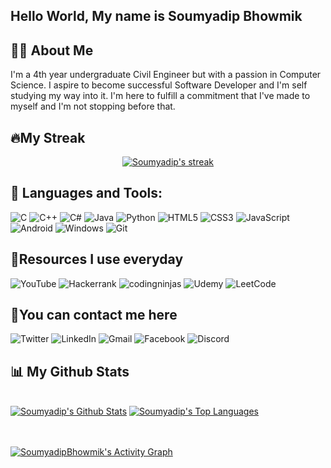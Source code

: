 ## Hello World, My name is Soumyadip Bhowmik

## 🙋‍♂️ About Me
I'm a 4th year undergraduate Civil Engineer but with a passion in Computer Science. I aspire to become successful Software Developer and I'm self studying my way into it. I'm here to fulfill a commitment that I've made to myself and I'm not stopping before that.


##  🔥My Streak
<p align="center">
    <a href="https://github.com/SoumyadipBhowmik/github-readme-streak-stats">
        <img title="🔥 Get streak stats for your profile at git.io/streak-stats" alt="Soumyadip's streak" src="https://github-readme-streak-stats.herokuapp.com/?user=SoumyadipBhowmik&theme=black-ice&hide_border=true&stroke=0000&background=060A0CD0"/>
    </a>
</p>

## 🚀 Languages and Tools:


![C](https://img.shields.io/badge/c-%2300599C.svg?style=for-the-badge&logo=c&logoColor=white)
![C++](https://img.shields.io/badge/c++-%2300599C.svg?style=for-the-badge&logo=c%2B%2B&logoColor=white)
![C#](https://img.shields.io/badge/c%23-%23239120.svg?style=for-the-badge&logo=c-sharp&logoColor=white)
![Java](https://img.shields.io/badge/java-%23ED8B00.svg?style=for-the-badge&logo=java&logoColor=white)
![Python](https://img.shields.io/badge/python-3670A0?style=for-the-badge&logo=python&logoColor=ffdd54)
![HTML5](https://img.shields.io/badge/html5-%23E34F26.svg?style=for-the-badge&logo=html5&logoColor=white)
![CSS3](https://img.shields.io/badge/css3-%231572B6.svg?style=for-the-badge&logo=css3&logoColor=white)
![JavaScript](https://img.shields.io/badge/javascript-%23323330.svg?style=for-the-badge&logo=javascript&logoColor=%23F7DF1E)
![Android](https://img.shields.io/badge/Android-3DDC84?style=for-the-badge&logo=android&logoColor=white)
![Windows](https://img.shields.io/badge/Windows-0078D6?style=for-the-badge&logo=windows&logoColor=white)
![Git](https://img.shields.io/badge/git-%23F05033.svg?style=for-the-badge&logo=git&logoColor=white)


## 🌟Resources I use everyday

![YouTube](https://img.shields.io/badge/YouTube-%23FF0000.svg?style=for-the-badge&logo=YouTube&logoColor=white)
![Hackerrank](https://img.shields.io/badge/-Hackerrank-2EC866?style=for-the-badge&logo=HackerRank&logoColor=white)
![codingninjas](https://img.shields.io/badge/coding%20ninjas-DD6620?style=for-the-badge&logo=codingninjas&logoColor=white)
![Udemy](https://img.shields.io/badge/Udemy-A435F0?style=for-the-badge&logo=Udemy&logoColor=white)
![LeetCode](https://img.shields.io/badge/LeetCode-000000?style=for-the-badge&logo=LeetCode&logoColor=#d16c06)

## 📱You can contact me here

![Twitter](https://img.shields.io/badge/Twitter-%231DA1F2.svg?style=for-the-badge&logo=Twitter&logoColor=white)
![LinkedIn](https://img.shields.io/badge/linkedin-%230077B5.svg?style=for-the-badge&logo=linkedin&logoColor=white)
![Gmail](https://img.shields.io/badge/Gmail-D14836?style=for-the-badge&logo=gmail&logoColor=white)
![Facebook](https://img.shields.io/badge/Facebook-%231877F2.svg?style=for-the-badge&logo=Facebook&logoColor=white)
![Discord](https://img.shields.io/badge/Discord-%237289DA.svg?style=for-the-badge&logo=discord&logoColor=white)

## 📊 My Github Stats

  <br/>
    <a href="https://github.com/Soumyadip/github-readme-stats"><img alt="Soumyadip's Github Stats" src="https://github-readme-stats.vercel.app/api?username=SoumyadipBhowmik&show_icons=true&count_private=true&theme=react&hide_border=true&bg_color=0D1117" /></a>
  <a href="https://github.com/SoumyadipBhowmik/github-readme-stats"><img alt="Soumyadip's Top Languages" src="https://github-readme-stats.vercel.app/api/top-langs/?username=SoumyadipBhowmik&langs_count=8&count_private=true&layout=compact&theme=react&hide_border=true&bg_color=0D1117" /></a>
  <br/>
  


<br/>
<br/>

<a href="https://github.com/SoumyadipBhowmik/github-readme-activity-graph"><img alt="SoumyadipBhowmik's Activity Graph" src="https://activity-graph.herokuapp.com/graph?username=SoumyadipBhowmik&bg_color=0D1117&color=5BCDEC&line=5BCDEC&point=FFFFFF&hide_border=true" /></a>

<br/>
<br/>
